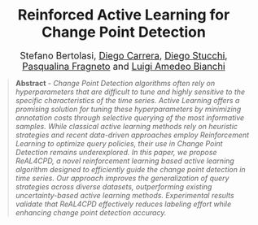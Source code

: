 <h1 align="center">
  Reinforced Active Learning for Change Point Detection
</h1>

<p align="center">
  <font size="4">
    Stefano Bertolasi, 
    <a href="https://scholar.google.com/citations?user=Xx_z0_wAAAAJ&hl=it">Diego Carrera</a>, 
    <a href="https://scholar.google.com/citations?user=-Pmt-OoAAAAJ&hl=it">Diego Stucchi</a>, 
    <a href="https://scholar.google.com/citations?user=HcV1WEAAAAAJ&hl=en">Pasqualina Fragneto</a> and 
    <a href="https://scholar.google.it/citations?user=8JOvCVoAAAAJ&hl=it">Luigi Amedeo Bianchi</a>
  </font>
</p>

<!--
<p align="center">
  <img src="https://img.shields.io/badge/python-3.10%2B-blue" alt="Python 3.10+">
  <img src="https://img.shields.io/badge/license-MIT-green" alt="License MIT">
  <img src="https://img.shields.io/badge/conference-ICDM%202025-orange" alt="ICDM 2025">
</p>
-->
>**Abstract** - *Change Point Detection algorithms often rely on hyperparameters that are difficult to tune and highly sensitive to the specific characteristics of the time series. Active Learning offers a promising solution for tuning these hyperparameters by minimizing annotation costs through selective querying of the most informative samples. While classical active learning methods rely on heuristic strategies and recent data-driven approaches employ Reinforcement Learning to optimize query policies, their use in Change Point Detection remains underexplored. In this paper, we propose ReAL4CPD, a novel reinforcement learning based active learning algorithm designed to efficiently guide the change point detection in time series. Our approach improves the generalization of query strategies across diverse datasets, outperforming existing uncertainty-based active learning methods. Experimental results validate that ReAL4CPD effectively reduces labeling effort while enhancing change point detection accuracy.*

